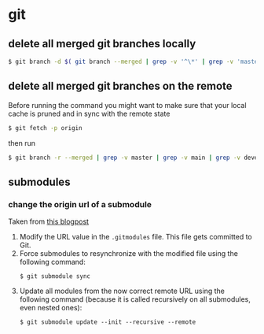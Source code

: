 # git

## delete all merged git branches locally

```sh
$ git branch -d $( git branch --merged | grep -v '^\*' | grep -v 'master' | grep -v 'main' )
``` 

## delete all merged git branches on the remote

Before running the command you might want to make sure that your local cache is pruned and in sync with the remote state
```sh
$ git fetch -p origin
```

then run
```sh
$ git branch -r --merged | grep -v master | grep -v main | grep -v develop | sed 's/origin\///' | xargs -n 1 git push --delete origin
```

## submodules

### change the origin url of a submodule

Taken from [this blogpost](https://www.damirscorner.com/blog/posts/20210423-ChangingUrlsOfGitSubmodules.html)

 1. Modify the URL value in the `.gitmodules` file. This file gets committed to Git.
 2. Force submodules to resynchronize with the modified file using the following command:
    ```
    $ git submodule sync
    ```
 3. Update all modules from the now correct remote URL using the following command (because it is called recursively on all submodules, even nested ones):
    ```
    $ git submodule update --init --recursive --remote
    ```